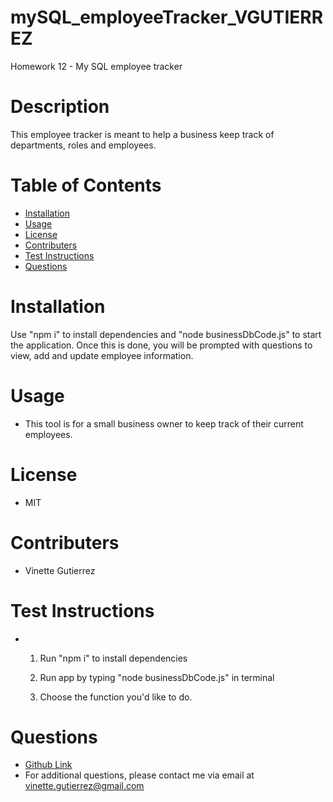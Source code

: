 # mySQL_employeeTracker_VGUTIERREZ

Homework 12 - My SQL employee tracker

# Description

This employee tracker is meant to help a business keep track of departments, roles and employees.

# Table of Contents

- [Installation](#installation)
- [Usage](#usage)
- [License](#license)
- [Contributers](#contributers)
- [Test Instructions](#test-instructions)
- [Questions](#questions)

# Installation

<a name="installation"></a>
Use "npm i" to install dependencies and "node businessDbCode.js" to start the application. Once this is done, you will be prompted with questions to view, add and update employee information.

# Usage

<a name="usage"></a>

- This tool is for a small business owner to keep track of their current employees.

# License

<a name="license"></a>

- MIT

# Contributers

<a name="contributers"></a>

- Vinette Gutierrez

# Test Instructions

<a name="test-instructions"></a>

- 1.  Run "npm i" to install dependencies

  2.  Run app by typing "node businessDbCode.js" in terminal
  3.  Choose the function you'd like to do.

# Questions

<a name="questions"></a>

- [Github Link](https://github.com/vinetteg/mySQL_employeeTracker_VGUTIERREZ)
- For additional questions, please contact me via email at vinette.gutierrez@gmail.com
